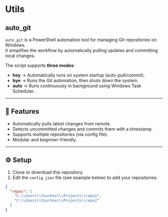 # Utils


## auto_git

`auto_git` is a PowerShell automation tool for managing Git repositories on Windows.  
It simplifies the workflow by automatically pulling updates and committing local changes.  

The script supports **three modes**:

- **hey** → Automatically runs on system startup (auto-pull/commit).  
- **bye** → Runs the Git automation, then shuts down the system.  
- **auto** → Runs continuously in background using Windows Task Scheduler.  

---

## 🚀 Features
- Automatically pulls latest changes from remote.  
- Detects uncommitted changes and commits them with a timestamp.  
- Supports multiple repositories (via config file).  
- Modular and beginner-friendly.  

---

## ⚙️ Setup
1. Clone or download this repository.  
2. Edit the `config.json` file (see example below) to add your repositories:  

```json
{
  "repos": [
    "C:\\Users\\YourUser\\Projects\\repo1",
    "C:\\Users\\YourUser\\Projects\\repo2"
  ]
}
